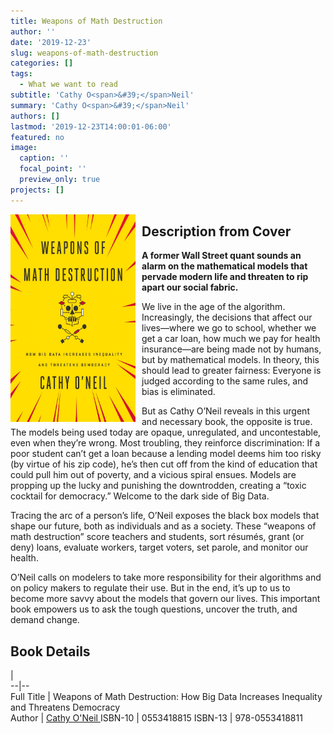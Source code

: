 ```yaml
---
title: Weapons of Math Destruction
author: ''
date: '2019-12-23'
slug: weapons-of-math-destruction
categories: []
tags:
  - What we want to read
subtitle: 'Cathy O<span>&#39;</span>Neil'
summary: 'Cathy O<span>&#39;</span>Neil'
authors: []
lastmod: '2019-12-23T14:00:01-06:00'
featured: no
image: 
  caption: ''
  focal_point: ''
  preview_only: true
projects: []
---
```

<img alt = 'my new screenshot' width='200' src='featured.jpg' align="left" style="margin: 0px 10px 0px 0px;"/>  

## Description from Cover   

**A former Wall Street quant sounds an alarm on the mathematical models that pervade modern life and threaten to rip apart our social fabric.**

We live in the age of the algorithm. Increasingly, the decisions that affect our lives—where we go to school, whether we get a car loan, how much we pay for health insurance—are being made not by humans, but by mathematical models. In theory, this should lead to greater fairness: Everyone is judged according to the same rules, and bias is eliminated.

But as Cathy O’Neil reveals in this urgent and necessary book, the opposite is true. The models being used today are opaque, unregulated, and uncontestable, even when they’re wrong. Most troubling, they reinforce discrimination: If a poor student can’t get a loan because a lending model deems him too risky (by virtue of his zip code), he’s then cut off from the kind of education that could pull him out of poverty, and a vicious spiral ensues. Models are propping up the lucky and punishing the downtrodden, creating a “toxic cocktail for democracy.” Welcome to the dark side of Big Data.

Tracing the arc of a person’s life, O’Neil exposes the black box models that shape our future, both as individuals and as a society. These “weapons of math destruction” score teachers and students, sort résumés, grant (or deny) loans, evaluate workers, target voters, set parole, and monitor our health.

O’Neil calls on modelers to take more responsibility for their algorithms and on policy makers to regulate their use. But in the end, it’s up to us to become more savvy about the models that govern our lives. This important book empowers us to ask the tough questions, uncover the truth, and demand change.

## Book Details 
  |   
--|--  
Full Title | Weapons of Math Destruction: How Big Data Increases Inequality and Threatens Democracy  
Author | [Cathy O'Neil ](https://en.wikipedia.org/wiki/Cathy_O%27Neil)
ISBN-10 | 0553418815 
ISBN-13 | 978-0553418811



